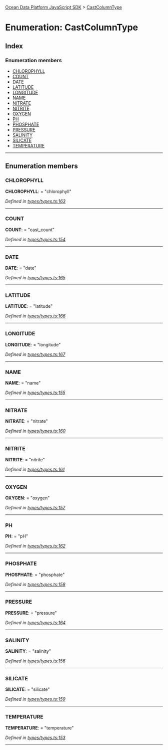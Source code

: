 [Ocean Data Platform JavaScript SDK](../README.md) > [CastColumnType](../enums/castcolumntype.md)

# Enumeration: CastColumnType

## Index

### Enumeration members

* [CHLOROPHYLL](castcolumntype.md#chlorophyll)
* [COUNT](castcolumntype.md#count)
* [DATE](castcolumntype.md#date)
* [LATITUDE](castcolumntype.md#latitude)
* [LONGITUDE](castcolumntype.md#longitude)
* [NAME](castcolumntype.md#name)
* [NITRATE](castcolumntype.md#nitrate)
* [NITRITE](castcolumntype.md#nitrite)
* [OXYGEN](castcolumntype.md#oxygen)
* [PH](castcolumntype.md#ph)
* [PHOSPHATE](castcolumntype.md#phosphate)
* [PRESSURE](castcolumntype.md#pressure)
* [SALINITY](castcolumntype.md#salinity)
* [SILICATE](castcolumntype.md#silicate)
* [TEMPERATURE](castcolumntype.md#temperature)

---

## Enumeration members

<a id="chlorophyll"></a>

###  CHLOROPHYLL

**CHLOROPHYLL**:  = "chlorophyll"

*Defined in [types/types.ts:163](https://github.com/C4IROcean/ODP-sdk-js/blob/493a038/source/types/types.ts#L163)*

___
<a id="count"></a>

###  COUNT

**COUNT**:  = "cast_count"

*Defined in [types/types.ts:154](https://github.com/C4IROcean/ODP-sdk-js/blob/493a038/source/types/types.ts#L154)*

___
<a id="date"></a>

###  DATE

**DATE**:  = "date"

*Defined in [types/types.ts:165](https://github.com/C4IROcean/ODP-sdk-js/blob/493a038/source/types/types.ts#L165)*

___
<a id="latitude"></a>

###  LATITUDE

**LATITUDE**:  = "latitude"

*Defined in [types/types.ts:166](https://github.com/C4IROcean/ODP-sdk-js/blob/493a038/source/types/types.ts#L166)*

___
<a id="longitude"></a>

###  LONGITUDE

**LONGITUDE**:  = "longitude"

*Defined in [types/types.ts:167](https://github.com/C4IROcean/ODP-sdk-js/blob/493a038/source/types/types.ts#L167)*

___
<a id="name"></a>

###  NAME

**NAME**:  = "name"

*Defined in [types/types.ts:155](https://github.com/C4IROcean/ODP-sdk-js/blob/493a038/source/types/types.ts#L155)*

___
<a id="nitrate"></a>

###  NITRATE

**NITRATE**:  = "nitrate"

*Defined in [types/types.ts:160](https://github.com/C4IROcean/ODP-sdk-js/blob/493a038/source/types/types.ts#L160)*

___
<a id="nitrite"></a>

###  NITRITE

**NITRITE**:  = "nitrite"

*Defined in [types/types.ts:161](https://github.com/C4IROcean/ODP-sdk-js/blob/493a038/source/types/types.ts#L161)*

___
<a id="oxygen"></a>

###  OXYGEN

**OXYGEN**:  = "oxygen"

*Defined in [types/types.ts:157](https://github.com/C4IROcean/ODP-sdk-js/blob/493a038/source/types/types.ts#L157)*

___
<a id="ph"></a>

###  PH

**PH**:  = "pH"

*Defined in [types/types.ts:162](https://github.com/C4IROcean/ODP-sdk-js/blob/493a038/source/types/types.ts#L162)*

___
<a id="phosphate"></a>

###  PHOSPHATE

**PHOSPHATE**:  = "phosphate"

*Defined in [types/types.ts:158](https://github.com/C4IROcean/ODP-sdk-js/blob/493a038/source/types/types.ts#L158)*

___
<a id="pressure"></a>

###  PRESSURE

**PRESSURE**:  = "pressure"

*Defined in [types/types.ts:164](https://github.com/C4IROcean/ODP-sdk-js/blob/493a038/source/types/types.ts#L164)*

___
<a id="salinity"></a>

###  SALINITY

**SALINITY**:  = "salinity"

*Defined in [types/types.ts:156](https://github.com/C4IROcean/ODP-sdk-js/blob/493a038/source/types/types.ts#L156)*

___
<a id="silicate"></a>

###  SILICATE

**SILICATE**:  = "silicate"

*Defined in [types/types.ts:159](https://github.com/C4IROcean/ODP-sdk-js/blob/493a038/source/types/types.ts#L159)*

___
<a id="temperature"></a>

###  TEMPERATURE

**TEMPERATURE**:  = "temperature"

*Defined in [types/types.ts:153](https://github.com/C4IROcean/ODP-sdk-js/blob/493a038/source/types/types.ts#L153)*

___

